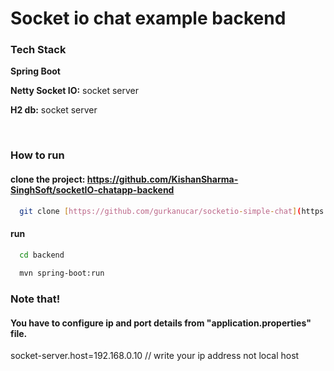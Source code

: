 
# Socket io chat example backend


### Tech Stack

**Spring Boot**

**Netty Socket IO:** socket server

**H2 db:** socket server

&nbsp;

### How to run

#### clone the project: https://github.com/KishanSharma-SinghSoft/socketIO-chatapp-backend

```bash
  git clone [https://github.com/gurkanucar/socketio-simple-chat](https://github.com/KishanSharma-SinghSoft/socketIO-chatapp-backend)
```

#### run

```bash
  cd backend
  
  mvn spring-boot:run
```

### Note that!
#### You have to configure ip and port details from "application.properties" file.

socket-server.host=192.168.0.10 // write your ip address not local host

